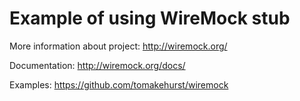 # Example of using WireMock stub

More information about project: http://wiremock.org/

Documentation: http://wiremock.org/docs/

Examples: https://github.com/tomakehurst/wiremock
